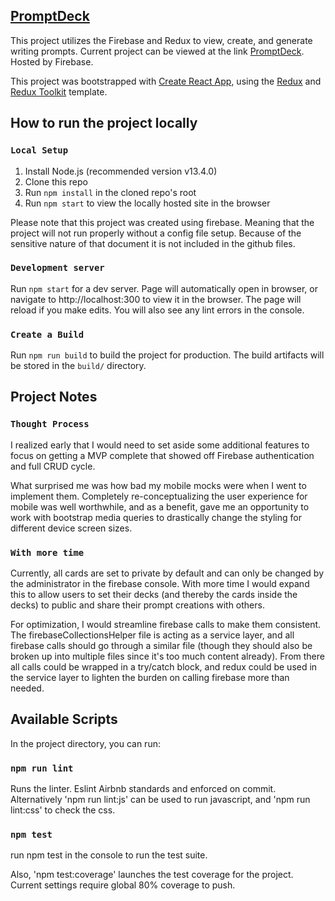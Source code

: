 ## [PromptDeck](https://promptdeck.com)
This project utilizes the Firebase and Redux to view, create, and generate writing prompts. Current project can be
viewed at the link [PromptDeck](https://promptdeck.com). Hosted by Firebase.

This project was bootstrapped with [Create React App](https://github.com/facebook/create-react-app), 
using the [Redux](https://redux.js.org/) and [Redux Toolkit](https://redux-toolkit.js.org/) template.


## How to run the project locally
### `Local Setup`
1. Install Node.js (recommended version v13.4.0)
2. Clone this repo
3. Run `npm install` in the cloned repo's root
4. Run `npm start` to view the locally hosted site in the browser

Please note that this project was created using firebase. Meaning that the project will not 
run properly without a config file setup. Because of the sensitive nature of that document it 
is not included in the github files.

### `Development server`
Run `npm start` for a dev server. 
Page will automatically open in browser, 
or navigate to http://localhost:300 to view it in the browser.
The page will reload if you make edits.
You will also see any lint errors in the console.

### `Create a Build`
Run `npm run build` to build the project for production. The build artifacts will be stored
in the `build/` directory. 

## Project Notes
### `Thought Process`
I realized early that I would need to set aside some additional features to focus on getting
a MVP complete that showed off Firebase authentication and full CRUD cycle. 

What surprised me was how bad my mobile mocks were when I went to implement them. 
Completely re-conceptualizing the user experience for mobile was well worthwhile, and as a benefit,
gave me an opportunity to work with bootstrap media queries to drastically change the styling for different
device screen sizes. 


### `With more time`
Currently, all cards are set to private by default and can only be changed by the administrator in the firebase console. 
With more time I would expand this to allow users to set their decks (and thereby the cards inside the decks)
to public and share their prompt creations with others. 

For optimization, I would streamline firebase calls to make them consistent. The firebaseCollectionsHelper file
is acting as a service layer, and all firebase calls should go through a similar file (though they should also be
broken up into multiple files since it's too much content already). From there all calls could be wrapped in a try/catch 
block, and redux could be used in the service layer to lighten the burden on calling firebase more than needed.


## Available Scripts

In the project directory, you can run:

### `npm run lint`

Runs the linter. Eslint Airbnb standards and enforced on commit. 
Alternatively 'npm run lint:js' can be used to run javascript, and 
'npm run lint:css' to check the css.

### `npm test`
run npm test in the console to run the test suite.

Also, 'npm test:coverage' launches the test coverage for the project. Current settings require global 80% 
coverage to push.



